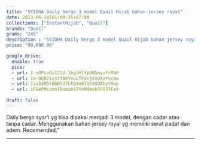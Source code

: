 ```yaml
---
title: "SYIDHA Daily bergo 3 model Quail Hijab bahan jersey royal"
date: 2023-06-18T01:00:35+07:00
collections: ["InstantHijab", "Quail"]
brands: "Quail"
grams: "245"
description : "SYIDHA Daily bergo 3 model Quail Hijab bahan jersey royal"
price: "90,000.00"

google_drive:
  enable: true
  pics:
  - url: 1-sOPcv0il22d-1bglHlYpUN5eyufrMaH
  - url: 1a-OQB7IzStfA6YnuCfFdcjExUXzYvc8w
  - url: 1iaS4M5lBbD537LFQ4n8lQ5SUQAbyYMap
  - url: 1FGePMLomxINomabS7YnMdWvb7FO3TEek

draft: false
---
```


Daily bergo syar'i yg bisa dipakai menjadi 3 model, dengan cadar atau tanpa cadar. Menggunakan bahan jersey royal yg memiliki serat padat dan adem. Recomended."

----------    
 
